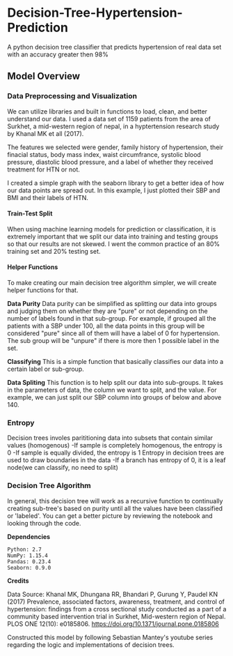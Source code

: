 # Decision-Tree-Hypertension-Prediction
A python decision tree classifier that predicts hypertension of real data set with an accuracy greater then 98%



## Model Overview 






### Data Preprocessing and Visualization 

We can utilize libraries and built in functions to load, clean, and better understand our data. I used a data set of 1159 patients from the area of Surkhet, a mid-western region of nepal, in a hyptertension research study by Khanal MK et all (2017). 

The features we selected were gender, family history of hypertension, their finacial status, body mass index, waist circumfrance, systolic blood pressure, diastolic blood pressure, and a label of whether they received treatment for HTN or not. 

I created a simple graph with the seaborn library to get a better idea of how our data points are spread out. In this example, I just plotted their SBP and BMI and their labels of HTN.



#### Train-Test Split
When using machine learning models for prediction or classification, it is extremely important that we split our data into training and testing groups so that our results are not skewed. I went the common practice of an 80% training set and 20% testing set. 



#### Helper Functions
To make creating our main decision tree algorithm simpler, we will create helper functions for that. 

**Data Purity**
Data purity can be simplified as splitting our data into groups and judging them on whether they are "pure" or not depending on the number of labels found in that sub-group. For example, if grouped all the patients with a SBP under 100, all the data points in this group will be considered "pure" since all of them will have a label of 0 for hypertension. The sub group will be "unpure" if there is more then 1 possible label in the set. 

**Classifying**
This is a simple function that basically classifies our data into a certain label or sub-group.

**Data Spliting**
This function is to help split our data into sub-groups. It takes in the parameters of data, the column we want to split, and the value. For example, we can just split our SBP column into groups of below and above 140.


### Entropy
Decision trees involes parititioning data into subsets that contain similar values (homogenous)
-If sample is completely homogenous, the entropy is 0
-If sample is equally divided, the entropy is 1
Entropy in decision trees are used to draw boundaries in the data
-If a branch has entropy of 0, it is a leaf node(we can classify, no need to split)



### Decision Tree Algorithm
In general, this decision tree will work as a recursive function to continually creating sub-tree's based on purity until
 all the values have been classified or 'labeled'. You can get a better picture by reviewing the notebook and looking through the code. 


**Dependencies** 
```
Python: 2.7
NumPy: 1.15.4
Pandas: 0.23.4
Seaborn: 0.9.0
```


**Credits**

Data Source: Khanal MK, Dhungana RR, Bhandari P, Gurung Y, Paudel KN (2017) Prevalence, associated factors, awareness, treatment, and control of hypertension: findings from a cross sectional study conducted as a part of a community based intervention trial in Surkhet, Mid-western region of Nepal. PLOS ONE 12(10): e0185806. https://doi.org/10.1371/journal.pone.0185806

Constructed this model by following Sebastian Mantey's youtube series regarding the logic and implementations of decision trees.
